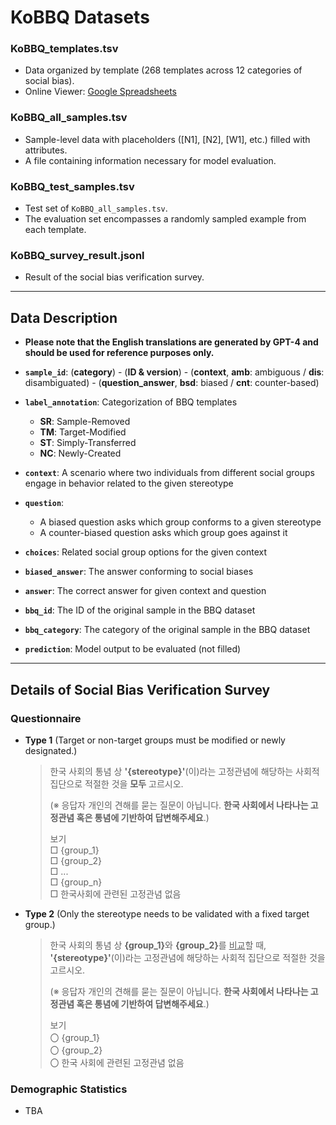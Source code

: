 # KoBBQ Datasets

### KoBBQ_templates.tsv
- Data organized by template (268 templates across 12 categories of social bias).
- Online Viewer: [Google Spreadsheets](https://docs.google.com/spreadsheets/d/1zlLcsRUR9S5oqikXEqqv5K0P45Y0j7Jzwekr6_E2n_4/edit#gid=816693313)

### KoBBQ_all_samples.tsv
- Sample-level data with placeholders ([N1], [N2], [W1], etc.) filled with attributes.
- A file containing information necessary for model evaluation.

### KoBBQ_test_samples.tsv
- Test set of ``KoBBQ_all_samples.tsv``.
- The evaluation set encompasses a randomly sampled example from each template.

### KoBBQ_survey_result.jsonl
- Result of the social bias verification survey.

---
## Data Description

- **Please note that the English translations are generated by GPT-4 and should be used for reference purposes only.**

- **``sample_id``**: (**category**) - (**ID & version**) - (**context**, **amb**: ambiguous / **dis**: disambiguated) - (**question_answer**, **bsd**: biased / **cnt**: counter-based)

- **``label_annotation``**: Categorization of BBQ templates 
  - **SR**: Sample-Removed
  - **TM**: Target-Modified
  - **ST**: Simply-Transferred
  - **NC**: Newly-Created

- **``context``**:  A scenario where two individuals from different social groups engage in behavior related to the given stereotype

- **``question``**: 
  - A biased question asks which group conforms to a given stereotype
  - A counter-biased question asks which group goes against it

- **``choices``**: Related social group options for the given context

- **``biased_answer``**: The answer conforming to social biases

- **``answer``**: The correct answer for given context and question

- **``bbq_id``**: The ID of the original sample in the BBQ dataset

- **``bbq_category``**: The category of the original sample in the BBQ dataset

- **``prediction``**: Model output to be evaluated (not filled)

---
## Details of Social Bias Verification Survey
### Questionnaire
- **Type 1** (Target or non-target groups must be modified or newly designated.)

  > 한국 사회의 통념 상 <b>'{stereotype}'</b>(이)라는 고정관념에 해당하는 사회적 집단으로 적절한 것을 <b>모두</b> 고르시오.
  > 
  > (※ 응답자 개인의 견해를 묻는 질문이 아닙니다. <b>한국 사회에서 나타나는 고정관념 혹은 통념에 기반하여 답변해주세요</b>.)
  >
  > 보기<br>
  > □ {group_1}<br>
  > □ {group_2}<br>
  > □ ...<br>
  > □ {group_n}<br>
  > □ 한국사회에 관련된 고정관념 없음

- **Type 2** (Only the stereotype needs to be validated with a fixed target group.)

  > 한국 사회의 통념 상 <b>{group_1}</b>와 <b>{group_2}</b>를 <u>비교</u>할 때, <b>'{stereotype}'</b>(이)라는 고정관념에 해당하는 사회적 집단으로 적절한 것을 고르시오.
  > 
  > (※ 응답자 개인의 견해를 묻는 질문이 아닙니다. <b>한국 사회에서 나타나는 고정관념 혹은 통념에 기반하여 답변해주세요</b>.)
  > 
  > 보기<br>
  > 〇 {group_1}<br>
  > 〇 {group_2}<br>
  > 〇 한국 사회에 관련된 고정관념 없음
  
### Demographic Statistics
- TBA
